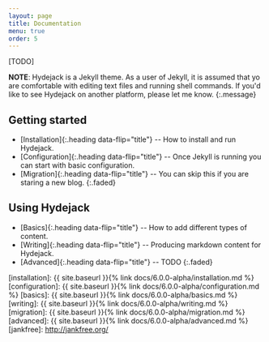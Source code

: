 ```yaml
---
layout: page
title: Documentation
menu: true
order: 5
---
```


[TODO]

<!-- Hydejack is a complete, interactive, configureable, responsive, reactive[^r], mobile-first, touch-enabled, animated, [jankfree], printable, tab-able, fast[^1], search engine-friendly and robust [Jekyll](http://jekyllrb.com/) theme that feels like a modern web app, while preserving what is great about *web pages*: Working URLs, hyperlinks, a working back button, a working refresh button and less than 50MB of JavaScript[^2] (tongue-in-cheek).

It can be hosted on GitHub Pages, where it has support for categories and tags, math blocks via KaTeX,
opt-in comments via Disqus, multiple authors [enumerate more features] and that's just the free version[^3].

The site works all the way down to IE10; IE9 if you don't need fancy animations, and IE5 if you don't need fancy anything.
Rumor has it, you can even view it via [`lynx`](http://lynx.browser.org/). -->

**NOTE**: Hydejack is a Jekyll theme. As a user of Jekyll, it is assumed that yo are comfortable with editing text files and running shell commands. If you'd like to see Hydejack on another platform, please let me know.
{:.message}

<!-- ## Table of Contents
* this unordered seed list will be replaced by toc as unordered list
{:toc}
 -->

<!-- *** -->

## Getting started

* [Installation]{:.heading data-flip="title"} -- How to install and run Hydejack.
* [Configuration]{:.heading data-flip="title"} -- Once Jekyll is running you can start with basic configuration.
* [Migration]{:.heading data-flip="title"} -- You can skip this if you are staring a new blog.
{:.faded}

## Using Hydejack

* [Basics]{:.heading data-flip="title"} -- How to add different types of content.
* [Writing]{:.heading data-flip="title"} -- Producing markdown content for Hydejack.
* [Advanced]{:.heading data-flip="title"} -- TODO
{:.faded}

<!-- \* Part of the "PRO" verison of Hydejack. -->

[^1]: Perceived speed: Latency hidden through complex pre-fetching logic and animations. Load speed: Inlining styles and removing other requests from the critical rendering path.
[^r]: Uses `RxJS` internally.
[^2]: In fact, all of Hydejack's JS is optional and not part of the critical rendering path.
[^3]: The "PRO" version offers what you would need for a professional web presence: A [projects page]({{ site.baseurl }}/projects/) with [detail view]({{ site.baseurl }}/projects/hydejack-v6), a [welcome page]({{ site.baseurl }}/welcome) that highlights your favorite projects and posts, and a [resume]({{ site.baseurl }}/resume).

[installation]: {{ site.baseurl }}{% link docs/6.0.0-alpha/installation.md %}
[configuration]: {{ site.baseurl }}{% link docs/6.0.0-alpha/configuration.md %}
[basics]: {{ site.baseurl }}{% link docs/6.0.0-alpha/basics.md %}
[writing]: {{ site.baseurl }}{% link docs/6.0.0-alpha/writing.md %}
[migration]: {{ site.baseurl }}{% link docs/6.0.0-alpha/migration.md %}
[advanced]: {{ site.baseurl }}{% link docs/6.0.0-alpha/advanced.md %}
[jankfree]: http://jankfree.org/
